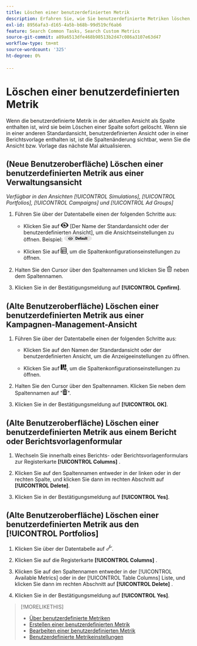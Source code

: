 ```yaml
---
title: Löschen einer benutzerdefinierten Metrik
description: Erfahren Sie, wie Sie benutzerdefinierte Metriken löschen, die aus Standardmetriken berechnet werden.
exl-id: 8956afa3-d165-4a5b-b68b-99d519cf6ab6
feature: Search Common Tasks, Search Custom Metrics
source-git-commit: a89a6513dfe468b98513b2d47c086a3107e63d47
workflow-type: tm+mt
source-wordcount: '325'
ht-degree: 0%

---
```


# Löschen einer benutzerdefinierten Metrik

Wenn die benutzerdefinierte Metrik in der aktuellen Ansicht als Spalte enthalten ist, wird sie beim Löschen einer Spalte sofort gelöscht. Wenn sie in einer anderen Standardansicht, benutzerdefinierten Ansicht oder in einer Berichtsvorlage enthalten ist, ist die Spaltenänderung sichtbar, wenn Sie die Ansicht bzw. Vorlage das nächste Mal aktualisieren.

## (Neue Benutzeroberfläche) Löschen einer benutzerdefinierten Metrik aus einer Verwaltungsansicht

*Verfügbar in den Ansichten [!UICONTROL Simulations], [!UICONTROL Portfolios], [!UICONTROL Campaigns] und [!UICONTROL Ad Groups]*

1. Führen Sie über der Datentabelle einen der folgenden Schritte aus:

   * Klicken Sie auf ![Ansichtsauswahl](/help/search-social-commerce/assets/view.png "Ansichtsauswahl") \[Der Name der Standardansicht oder der benutzerdefinierten Ansicht\], um die Ansichtseinstellungen zu öffnen. Beispiel: ![Beispielansicht](/help/search-social-commerce/assets/view-selector-example.png "Beispielansicht")

   * Klicken Sie auf ![Benutzerdefinierte Spalten](/help/search-social-commerce/assets/custom-columns-new.png "Benutzerdefinierte Spalten"), um die Spaltenkonfigurationseinstellungen zu öffnen.

1. Halten Sie den Cursor über den Spaltennamen und klicken Sie ![Löschen](/help/search-social-commerce/assets/delete-new.png "Löschen") neben dem Spaltennamen.

1. Klicken Sie in der Bestätigungsmeldung auf **[!UICONTROL Cpnfirm]**.

## (Alte Benutzeroberfläche) Löschen einer benutzerdefinierten Metrik aus einer Kampagnen-Management-Ansicht

1. Führen Sie über der Datentabelle einen der folgenden Schritte aus:

   * Klicken Sie auf den Namen der Standardansicht oder der benutzerdefinierten Ansicht, um die Anzeigeeinstellungen zu öffnen.

   * Klicken Sie auf ![Benutzerdefinierte Spalten](/help/search-social-commerce/assets/custom-columns.png "Benutzerdefinierte Spalten"), um die Spaltenkonfigurationseinstellungen zu öffnen.

1. Halten Sie den Cursor über den Spaltennamen. Klicken Sie neben dem Spaltennamen auf &quot;![-](/help/search-social-commerce/assets/delete.png "-")&quot;.

1. Klicken Sie in der Bestätigungsmeldung auf **[!UICONTROL OK]**.

## (Alte Benutzeroberfläche) Löschen einer benutzerdefinierten Metrik aus einem Bericht oder Berichtsvorlagenformular

1. Wechseln Sie innerhalb eines Berichts- oder Berichtsvorlagenformulars zur Registerkarte **[!UICONTROL Columns]** .

1. Klicken Sie auf den Spaltennamen entweder in der linken oder in der rechten Spalte, und klicken Sie dann im rechten Abschnitt auf **[!UICONTROL Delete]**.

1. Klicken Sie in der Bestätigungsmeldung auf **[!UICONTROL Yes]**.

## (Alte Benutzeroberfläche) Löschen einer benutzerdefinierten Metrik aus den [!UICONTROL Portfolios]

1. Klicken Sie über der Datentabelle auf ![Ausgewählte Ansicht bearbeiten](/help/search-social-commerce/assets/view-settings.png "Ausgewählte Ansicht bearbeiten").

1. Klicken Sie auf die Registerkarte **[!UICONTROL Columns]** .

1. Klicken Sie auf den Spaltennamen entweder in der [!UICONTROL Available Metrics] oder in der [!UICONTROL Table Columns] Liste, und klicken Sie dann im rechten Abschnitt auf **[!UICONTROL Delete]** .

1. Klicken Sie in der Bestätigungsmeldung auf **[!UICONTROL Yes]**.

>[!MORELIKETHIS]
>
>* [Über benutzerdefinierte Metriken](custom-metric-about.md)
>* [Erstellen einer benutzerdefinierten Metrik](custom-metric-create.md)
>* [Bearbeiten einer benutzerdefinierten Metrik](custom-metric-edit.md)
>* [Benutzerdefinierte Metrikeinstellungen](custom-metric-settings.md)
